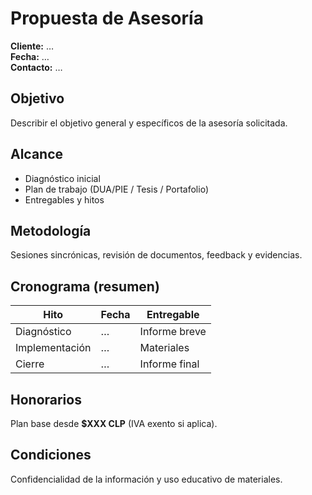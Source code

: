 # Propuesta de Asesoría
**Cliente:** …  
**Fecha:** …  
**Contacto:** …

## Objetivo
Describir el objetivo general y específicos de la asesoría solicitada.

## Alcance
- Diagnóstico inicial
- Plan de trabajo (DUA/PIE / Tesis / Portafolio)
- Entregables y hitos

## Metodología
Sesiones sincrónicas, revisión de documentos, feedback y evidencias.

## Cronograma (resumen)
| Hito | Fecha | Entregable |
|---|---|---|
| Diagnóstico | … | Informe breve |
| Implementación | … | Materiales |
| Cierre | … | Informe final |

## Honorarios
Plan base desde **$XXX CLP** (IVA exento si aplica).

## Condiciones
Confidencialidad de la información y uso educativo de materiales.

